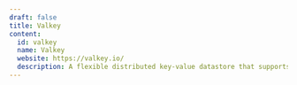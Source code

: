 ```yaml
---
draft: false
title: Valkey
content:
  id: valkey
  name: Valkey
  website: https://valkey.io/
  description: A flexible distributed key-value datastore that supports both caching and beyond caching workloads.
---
```

